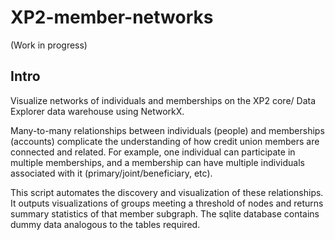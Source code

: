 # XP2-member-networks
(Work in progress)

## Intro
Visualize networks of individuals and memberships on the XP2 core/ Data Explorer data warehouse using NetworkX.

Many-to-many relationships between individuals (people) and memberships (accounts) complicate the understanding of how credit union members are connected and related. For example, one individual can participate in multiple memberships, and a membership can have multiple individuals associated with it (primary/joint/beneficiary, etc). 

This script automates the discovery and visualization of these relationships. It outputs visualizations of groups meeting a threshold of nodes and returns summary statistics of that member subgraph. The sqlite database contains dummy data analogous to the tables required.

